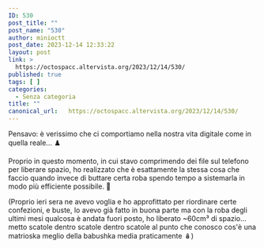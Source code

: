 ```yaml
---
ID: 530
post_title: ""
post_name: "530"
author: minioctt
post_date: 2023-12-14 12:33:22
layout: post
link: >
  https://octospacc.altervista.org/2023/12/14/530/
published: true
tags: [ ]
categories:
  - Senza categoria
title: ""
canonical_url:   https://octospacc.altervista.org/2023/12/14/530/
---
```

<!-- wp:paragraph -->
<p>Pensavo: è verissimo che ci comportiamo nella nostra vita digitale come in quella reale... ♟️</p>
<!-- /wp:paragraph -->

<!-- wp:paragraph -->
<p>Proprio in questo momento, in cui stavo comprimendo dei file sul telefono per liberare spazio, ho realizzato che è esattamente la stessa cosa che faccio quando invece di buttare certa roba spendo tempo a sistemarla in modo più efficiente possibile. 🧩</p>
<!-- /wp:paragraph -->

<!-- wp:paragraph -->
<p>(Proprio ieri sera ne avevo voglia e ho approfittato per riordinare certe confezioni, e buste, lo avevo già fatto in buona parte ma con la roba degli ultimi mesi qualcosa è andata fuori posto, ho liberato ~60cm³ di spazio... metto scatole dentro scatole dentro scatole al punto che conosco cos'è una matrioska meglio della babushka media praticamente 🪆)</p>
<!-- /wp:paragraph -->